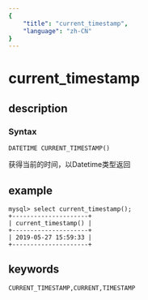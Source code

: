 ```yaml
---
{
    "title": "current_timestamp",
    "language": "zh-CN"
}
---
```


<!-- 
Licensed to the Apache Software Foundation (ASF) under one
or more contributor license agreements.  See the NOTICE file
distributed with this work for additional information
regarding copyright ownership.  The ASF licenses this file
to you under the Apache License, Version 2.0 (the
"License"); you may not use this file except in compliance
with the License.  You may obtain a copy of the License at

  http://www.apache.org/licenses/LICENSE-2.0

Unless required by applicable law or agreed to in writing,
software distributed under the License is distributed on an
"AS IS" BASIS, WITHOUT WARRANTIES OR CONDITIONS OF ANY
KIND, either express or implied.  See the License for the
specific language governing permissions and limitations
under the License.
-->

# current_timestamp
## description
### Syntax

`DATETIME CURRENT_TIMESTAMP()`


获得当前的时间，以Datetime类型返回

## example

```
mysql> select current_timestamp();
+---------------------+
| current_timestamp() |
+---------------------+
| 2019-05-27 15:59:33 |
+---------------------+
```

## keywords

    CURRENT_TIMESTAMP,CURRENT,TIMESTAMP
